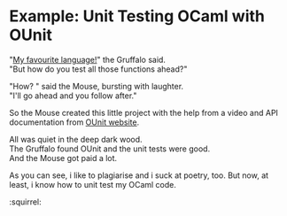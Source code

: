 Example: Unit Testing OCaml with OUnit
=============================

"[My favourite language!](http://ocaml.org)" the Gruffalo said.  
"But how do you test all those functions ahead?"

"How? " said the Mouse, bursting with laughter.  
"I'll go ahead and you follow after."

So the Mouse created this little project with the help from a video and API documentation from [OUnit website](http://ounit.forge.ocamlcore.org).

All was quiet in the deep dark wood.  
The Gruffalo found OUnit and the unit tests were good.  
And the Mouse got paid a lot.

As you can see, i like to plagiarise and i suck at poetry, too. But now, at least, i know how to unit test my OCaml code.

:squirrel:
